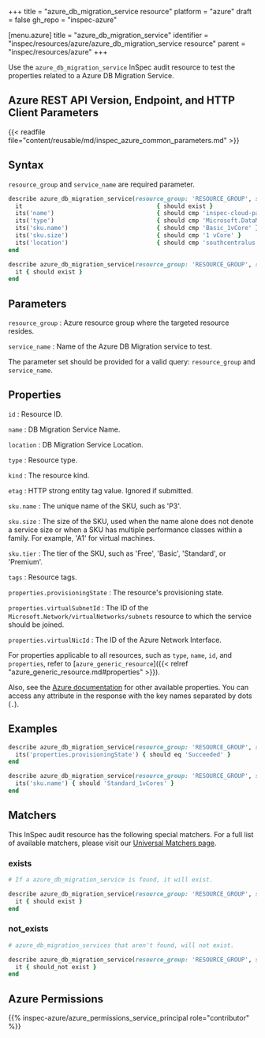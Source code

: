 +++
title = "azure_db_migration_service resource"
platform = "azure"
draft = false
gh_repo = "inspec-azure"

[menu.azure]
title = "azure_db_migration_service"
identifier = "inspec/resources/azure/azure_db_migration_service resource"
parent = "inspec/resources/azure"
+++

Use the `azure_db_migration_service` InSpec audit resource to test the properties related to a Azure DB Migration Service.

## Azure REST API Version, Endpoint, and HTTP Client Parameters

{{< readfile file="content/reusable/md/inspec_azure_common_parameters.md" >}}

## Syntax

`resource_group` and `service_name` are required parameter.

```ruby
describe azure_db_migration_service(resource_group: 'RESOURCE_GROUP', service_name: 'SERVICE_NAME') do
  it                                      { should exist }
  its('name')                             { should cmp 'inspec-cloud-pack-test' }
  its('type')                             { should cmp 'Microsoft.DataMigration/services' }
  its('sku.name')                         { should cmp 'Basic_1vCore' }
  its('sku.size')                         { should cmp '1 vCore' }
  its('location')                         { should cmp 'southcentralus' }
end
```

```ruby
describe azure_db_migration_service(resource_group: 'RESOURCE_GROUP', service_name: 'SERVICE_NAME') do
  it { should exist }
end
```

## Parameters

`resource_group`
: Azure resource group where the targeted resource resides.

`service_name`
: Name of the Azure DB Migration service to test.

The parameter set should be provided for a valid query: `resource_group` and `service_name`.

## Properties

`id`
: Resource ID.

`name`
: DB Migration Service Name.

`location`
: DB Migration Service Location.

`type`
: Resource type.

`kind`
: The resource kind.

`etag`
: HTTP strong entity tag value. Ignored if submitted.

`sku.name`
: The unique name of the SKU, such as 'P3'.

`sku.size`
: The size of the SKU, used when the name alone does not denote a service size or when a SKU has multiple performance classes within a family. For example, 'A1' for virtual machines.

`sku.tier`
: The tier of the SKU, such as 'Free', 'Basic', 'Standard', or 'Premium'.

`tags`
: Resource tags.

`properties.provisioningState`
: The resource's provisioning state.

`properties.virtualSubnetId`
: The ID of the `Microsoft.Network/virtualNetworks/subnets` resource to which the service should be joined.

`properties.virtualNicId`
: The ID of the Azure Network Interface.

For properties applicable to all resources, such as `type`, `name`, `id`, and `properties`, refer to [`azure_generic_resource`]({{< relref "azure_generic_resource.md#properties" >}}).

Also, see the [Azure documentation](https://docs.microsoft.com/en-us/rest/api/datamigration/services/get) for other available properties.
You can access any attribute in the response with the key names separated by dots (`.`).

## Examples

```ruby
describe azure_db_migration_service(resource_group: 'RESOURCE_GROUP', service_name: 'NAME') do
  its('properties.provisioningState') { should eq 'Succeeded' }
end
```

```ruby
describe azure_db_migration_service(resource_group: 'RESOURCE_GROUP', service_name: 'NAME') do
  its('sku.name') { should 'Standard_1vCores' }
end
```

## Matchers

This InSpec audit resource has the following special matchers. For a full list of available matchers, please visit our [Universal Matchers page](/inspec/matchers/).

### exists

```ruby
# If a azure_db_migration_service is found, it will exist.

describe azure_db_migration_service(resource_group: 'RESOURCE_GROUP', service_name: 'NAME') do
  it { should exist }
end
```

### not_exists

```ruby
# azure_db_migration_services that aren't found, will not exist.

describe azure_db_migration_service(resource_group: 'RESOURCE_GROUP', service_name: 'NAME') do
  it { should_not exist }
end
```

## Azure Permissions

{{% inspec-azure/azure_permissions_service_principal role="contributor" %}}
